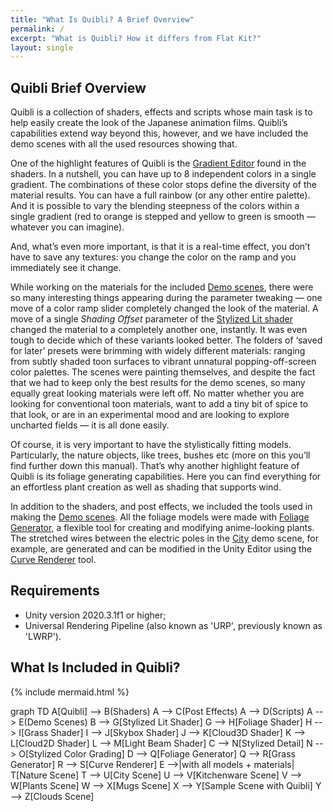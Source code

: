 ```yaml
---
title: "What Is Quibli? A Brief Overview"
permalink: /
excerpt: "What is Quibli? How it differs from Flat Kit?"
layout: single
---
```


<!--
**<span style="font-size:larger;">[Full documentation online](https://quibli.dustyroom.com)</span>**
{: .notice--info}
-->

<!--
Important!
{: .notice--danger}
-->

## Quibli Brief Overview

Quibli is a collection of shaders, effects and scripts whose main task is to help easily create the look of the Japanese animation films. Quibli’s capabilities extend way beyond this, however, and we have included the demo scenes with all the used resources showing that.

One of the highlight features of Quibli is the [Gradient Editor](stylized-lit-shader/#gradient) found in the shaders. In a nutshell, you can have up to 8 independent colors in a single gradient. The combinations of these color stops define the diversity of the material results. You can have a full rainbow (or any other entire palette). And it is possible to vary the blending steepness of the colors within a single gradient (red to orange is stepped and yellow to green is smooth — whatever you can imagine).

And, what’s even more important, is that it is a real-time effect, you don’t have to save any textures: you change the color on the ramp and you immediately see it change.

While working on the materials for the included [Demo scenes](demo-scenes), there were so many interesting things appearing during the parameter tweaking — one move of a color ramp slider completely changed the look of the material. A move of a single _Shading Offset_ parameter of the [Stylized Lit shader](stylized-lit-shader) changed the material to a completely another one, instantly. It was even tough to decide which of these variants looked better. The folders of ‘saved for later’ presets were brimming with widely different materials: ranging from subtly shaded toon surfaces to vibrant unnatural popping-off-screen color palettes. The scenes were painting themselves, and despite the fact that we had to keep only the best results for the demo scenes, so many equally great looking materials were left off. No matter whether you are looking for conventional toon materials, want to add a tiny bit of spice to that look, or are in an experimental mood and are looking to explore uncharted fields — it is all done easily.

Of course, it is very important to have the stylistically fitting models. Particularly, the nature objects, like trees, bushes etc (more on this you’ll find further down this manual). That’s why another highlight feature of Quibli is its foliage generating capabilities. Here you can find everything for an effortless plant creation as well as shading that supports wind.

In addition to the shaders, and post effects, we included the tools used in making the [Demo scenes](demo-scenes). All the foliage models were made with [Foliage Generator](foliage-generator), a flexible tool for creating and modifying anime-looking plants. The stretched wires between the electric poles in the [City](demo-scenes#city-scene) demo scene, for example, are generated and can be modified in the Unity Editor using the [Curve Renderer](curve-renderer) tool.

## Requirements

  * Unity version 2020.3.1f1 or higher;
  * Universal Rendering Pipeline (also known as 'URP', previously known as 'LWRP').

## What Is Included in Quibli?

{% include mermaid.html %}
<div class="mermaid">
graph TD
A[Quibli] --> B(Shaders)
A --> C(Post Effects)
A --> D(Scripts)
A --> E(Demo Scenes)
B --> G[Stylized Lit Shader]
G --> H[Foliage Shader]
H --> I[Grass Shader]
I --> J[Skybox Shader]
J --> K[Cloud3D Shader]
K --> L[Cloud2D Shader]
L --> M[Light Beam Shader]
C --> N[Stylized Detail]
N --> O[Stylized Color Grading]
D --> Q[Foliage Generator]
Q --> R[Grass Generator]
R --> S[Curve Renderer]
E -->|with all models + materials| T[Nature Scene]
T --> U[City Scene]
U --> V[Kitchenware Scene]
V --> W[Plants Scene]
W --> X[Mugs Scene]
X --> Y[Sample Scene with Quibli]
Y --> Z[Clouds Scene]
</div>
